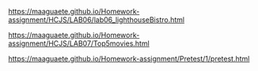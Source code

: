 
https://maaguaete.github.io/Homework-assignment/HCJS/LAB06/lab06_lighthouseBistro.html

https://maaguaete.github.io/Homework-assignment/HCJS/LAB07/Top5movies.html

https://maaguaete.github.io/Homework-assignment/Pretest/1/pretest.html
